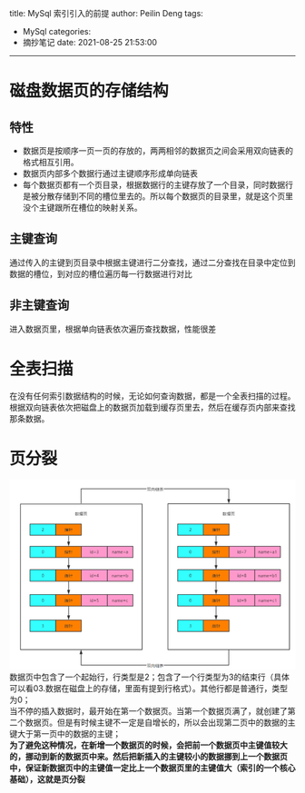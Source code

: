 title: MySql 索引引入的前提
author: Peilin Deng
tags:
  - MySql
categories:
  - 摘抄笔记
date: 2021-08-25 21:53:00
---
# 磁盘数据页的存储结构
## 特性
+ 数据页是按顺序一页一页的存放的，两两相邻的数据页之间会采用双向链表的格式相互引用。
+ 数据页内部多个数据行通过主键顺序形成单向链表
+ 每个数据页都有一个页目录，根据数据行的主键存放了一个目录，同时数据行是被分散存储到不同的槽位里去的。所以每个数据页的目录里，就是这个页里没个主键跟所在槽位的映射关系。

## 主键查询
通过传入的主键到页目录中根据主键进行二分查找，通过二分查找在目录中定位到数据的槽位，到对应的槽位遍历每一行数据进行对比

## 非主键查询
进入数据页里，根据单向链表依次遍历查找数据，性能很差

# 全表扫描
在没有任何索引数据结构的时候，无论如何查询数据，都是一个全表扫描的过程。根据双向链表依次把磁盘上的数据页加载到缓存页里去，然后在缓存页内部来查找那条数据。

# 页分裂
![](/images/img-61.png)
数据页中包含了一个起始行，行类型是2；包含了一个行类型为3的结束行（具体可以看03.数据在磁盘上的存储，里面有提到行格式）。其他行都是普通行，类型为0；    
当不停的插入数据时，最开始在第一个数据页。当第一个数据页满了，就创建了第二个数据页。但是有时候主键不一定是自增长的，所以会出现第二页中的数据的主键大于第一页中的数据的主键；    
**为了避免这种情况，在新增一个数据页的时候，会把前一个数据页中主键值较大的，挪动到新的数据页中来。然后把新插入的主键较小的数据挪到上一个数据页中，保证新数据页中的主键值一定比上一个数据页里的主键值大（索引的一个核心基础），这就是页分裂**

